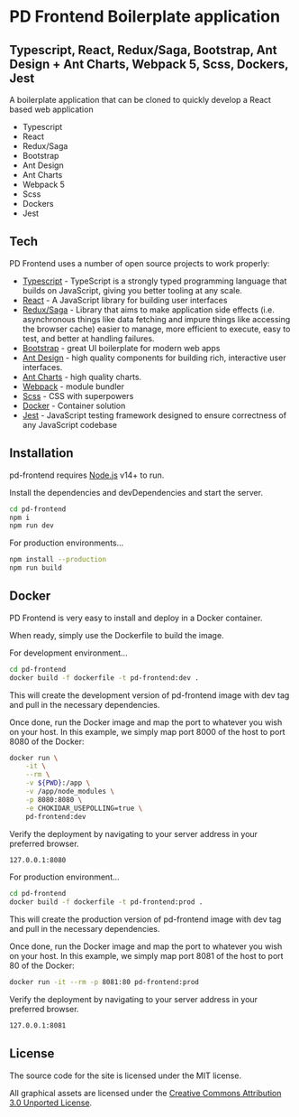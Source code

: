 # PD Frontend Boilerplate application
## Typescript, React, Redux/Saga, Bootstrap, Ant Design + Ant Charts, Webpack 5, Scss, Dockers, Jest


A boilerplate application that can be cloned to quickly develop a React based web application

- Typescript
- React
- Redux/Saga
- Bootstrap
- Ant Design
- Ant Charts
- Webpack 5
- Scss
- Dockers
- Jest

## Tech

PD Frontend uses a number of open source projects to work properly:

- [Typescript](https://www.typescriptlang.org/) - TypeScript is a strongly typed programming language that builds on JavaScript, giving you better tooling at any scale.
- [React](https://reactjs.org/) - A JavaScript library for building user interfaces
- [Redux/Saga](https://redux-saga.js.org/docs/introduction/GettingStarted) - Library that aims to make application side effects (i.e. asynchronous things like data fetching and impure things like accessing the browser cache) easier to manage, more efficient to execute, easy to test, and better at handling failures.
- [Bootstrap](https://getbootstrap.com/docs/5.1/getting-started/introduction/) - great UI boilerplate for modern web apps
- [Ant Design](https://ant.design/) - high quality components for building rich, interactive user interfaces.
- [Ant Charts](https://charts.ant.design/en) - high quality charts.
- [Webpack](https://webpack.js.org/) - module bundler
- [Scss](https://sass-lang.com/) - CSS with superpowers
- [Docker](https://www.docker.com/) - Container solution
- [Jest](https://jestjs.io/) - JavaScript testing framework designed to ensure correctness of any JavaScript codebase

## Installation

pd-frontend requires [Node.js](https://nodejs.org/) v14+ to run.

Install the dependencies and devDependencies and start the server.

```sh
cd pd-frontend
npm i
npm run dev
```

For production environments...

```sh
npm install --production
npm run build
```

## Docker

PD Frontend is very easy to install and deploy in a Docker container.

When ready, simply use the Dockerfile to build the image.

For development environment...
```sh
cd pd-frontend
docker build -f dockerfile -t pd-frontend:dev .
```
This will create the development version of pd-frontend image with dev tag and pull in the necessary dependencies.

Once done, run the Docker image and map the port to whatever you wish on
your host. In this example, we simply map port 8000 of the host to
port 8080 of the Docker:

```sh
docker run \
    -it \
    --rm \
    -v ${PWD}:/app \
    -v /app/node_modules \
    -p 8080:8080 \
    -e CHOKIDAR_USEPOLLING=true \
    pd-frontend:dev
```

Verify the deployment by navigating to your server address in
your preferred browser.

```sh
127.0.0.1:8080
```

For production environment...
```sh
cd pd-frontend
docker build -f dockerfile -t pd-frontend:prod .
```
This will create the production version of pd-frontend image with dev tag and pull in the necessary dependencies.

Once done, run the Docker image and map the port to whatever you wish on
your host. In this example, we simply map port 8081 of the host to
port 80 of the Docker:

```sh
docker run -it --rm -p 8081:80 pd-frontend:prod
```

Verify the deployment by navigating to your server address in
your preferred browser.

```sh
127.0.0.1:8081
```

## License

The source code for the site is licensed under the MIT license.

All graphical assets are licensed under the [Creative Commons Attribution 3.0 Unported License](https://creativecommons.org/licenses/by/3.0/).
